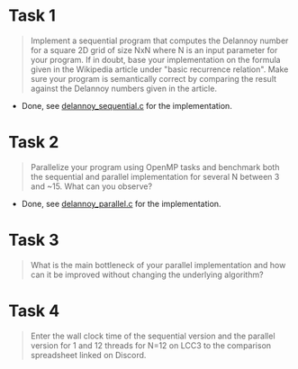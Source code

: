 # Task 1

> Implement a sequential program that computes the Delannoy number for a square 2D grid of size NxN where N is an input parameter for your program. If in doubt, base your implementation on the formula given in the Wikipedia article under "basic recurrence relation". Make sure your program is semantically correct by comparing the result against the Delannoy numbers given in the article.

- Done, see [delannoy_sequential.c](delannoy_sequential.c) for the implementation.

# Task 2

> Parallelize your program using OpenMP tasks and benchmark both the sequential and parallel implementation for several N between 3 and ~15. What can you observe?

- Done, see [delannoy_parallel.c](delannoy_parallel.c) for the implementation.



# Task 3

> What is the main bottleneck of your parallel implementation and how can it be improved without changing the underlying algorithm?



# Task 4

> Enter the wall clock time of the sequential version and the parallel version for 1 and 12 threads for N=12 on LCC3 to the comparison spreadsheet linked on Discord.

